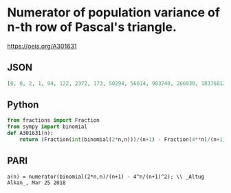 # Numerator of population variance of n\-th row of Pascal's triangle\.
https://oeis.org/A301631
## JSON
```JSON
[0, 0, 2, 1, 94, 122, 2372, 173, 50294, 56014, 983740, 266930, 18376812, 19624884, 333313544, 5500541, 5923399334, 6206260694, 103708093964, 27001710566, 1795265477444, 1860906681644, 30802090121144, 1988024895074, 524715115366844, 540193965134732, 8886200762228312]
```
## Python
```Python
from fractions import Fraction
from sympy import binomial
def A301631(n):
    return (Fraction(int(binomial(2*n,n)))/(n+1) - Fraction(4**n)/(n+1)**2).numerator
```
## PARI
```PARI
a(n) = numerator(binomial(2*n,n)/(n+1) - 4^n/(n+1)^2); \\ _Altug Alkan_, Mar 25 2018
```
